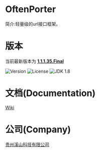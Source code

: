 # OftenPorter
简介:轻量级的url接口框架。

##
# 版本
当前最新版本为  [**1.1.1.35.Final**](http://mvnrepository.com/artifact/com.xishankeji)

![Version](https://img.shields.io/badge/Version-1.1.1.35.Final-brightgreen.svg)
![License](http://img.shields.io/:License-Apache2.0-blue.svg)
![JDK 1.8](https://img.shields.io/badge/JDK-1.8-green.svg)

##
# 文档(Documentation)
[Wiki](https://github.com/gzxishan/OftenPorter/wiki)

##
# 公司(Company)
[贵州溪山科技有限公司](http://www.xishankeji.com)
